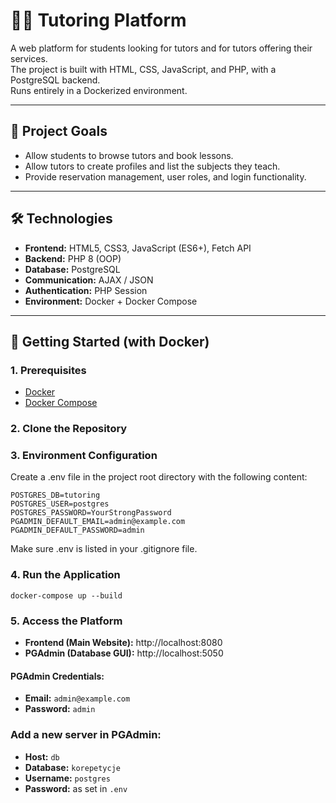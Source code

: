 # 🧑‍🏫 Tutoring Platform

A web platform for students looking for tutors and for tutors offering their services.  
The project is built with HTML, CSS, JavaScript, and PHP, with a PostgreSQL backend.  
Runs entirely in a Dockerized environment.

---

## 🎯 Project Goals

- Allow students to browse tutors and book lessons.
- Allow tutors to create profiles and list the subjects they teach.
- Provide reservation management, user roles, and login functionality.

---

## 🛠️ Technologies

- **Frontend:** HTML5, CSS3, JavaScript (ES6+), Fetch API
- **Backend:** PHP 8 (OOP)
- **Database:** PostgreSQL
- **Communication:** AJAX / JSON
- **Authentication:** PHP Session
- **Environment:** Docker + Docker Compose

---

## 🚀 Getting Started (with Docker)

### 1. Prerequisites

- [Docker](https://www.docker.com/products/docker-desktop)
- [Docker Compose](https://docs.docker.com/compose/)

### 2. Clone the Repository

### 3. Environment Configuration

Create a .env file in the project root directory with the following content:
````
POSTGRES_DB=tutoring
POSTGRES_USER=postgres
POSTGRES_PASSWORD=YourStrongPassword
PGADMIN_DEFAULT_EMAIL=admin@example.com
PGADMIN_DEFAULT_PASSWORD=admin
````
Make sure .env is listed in your .gitignore file.

### 4. Run the Application
`docker-compose up --build`

### 5. Access the Platform

- **Frontend (Main Website):** http://localhost:8080
- **PGAdmin (Database GUI):** http://localhost:5050
#### PGAdmin Credentials:
- **Email:** `admin@example.com`
- **Password:** `admin`

### Add a new server in PGAdmin:
- **Host:** `db`
- **Database:** `korepetycje`
- **Username:** `postgres`
- **Password:** as set in `.env`

